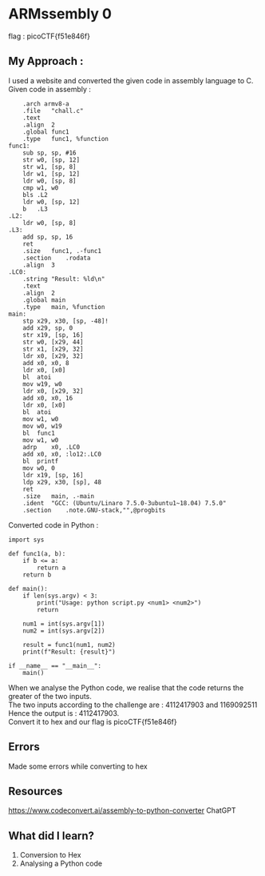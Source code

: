 # ARMssembly 0

flag : picoCTF{f51e846f}

## My Approach :
I used a website and converted the given code in assembly language to C.              
Given code in assembly :
```
	.arch armv8-a
	.file	"chall.c"
	.text
	.align	2
	.global	func1
	.type	func1, %function
func1:
	sub	sp, sp, #16
	str	w0, [sp, 12]
	str	w1, [sp, 8]
	ldr	w1, [sp, 12]
	ldr	w0, [sp, 8]
	cmp	w1, w0
	bls	.L2
	ldr	w0, [sp, 12]
	b	.L3
.L2:
	ldr	w0, [sp, 8]
.L3:
	add	sp, sp, 16
	ret
	.size	func1, .-func1
	.section	.rodata
	.align	3
.LC0:
	.string	"Result: %ld\n"
	.text
	.align	2
	.global	main
	.type	main, %function
main:
	stp	x29, x30, [sp, -48]!
	add	x29, sp, 0
	str	x19, [sp, 16]
	str	w0, [x29, 44]
	str	x1, [x29, 32]
	ldr	x0, [x29, 32]
	add	x0, x0, 8
	ldr	x0, [x0]
	bl	atoi
	mov	w19, w0
	ldr	x0, [x29, 32]
	add	x0, x0, 16
	ldr	x0, [x0]
	bl	atoi
	mov	w1, w0
	mov	w0, w19
	bl	func1
	mov	w1, w0
	adrp	x0, .LC0
	add	x0, x0, :lo12:.LC0
	bl	printf
	mov	w0, 0
	ldr	x19, [sp, 16]
	ldp	x29, x30, [sp], 48
	ret
	.size	main, .-main
	.ident	"GCC: (Ubuntu/Linaro 7.5.0-3ubuntu1~18.04) 7.5.0"
	.section	.note.GNU-stack,"",@progbits
```
Converted code in Python :
```
import sys

def func1(a, b):
    if b <= a:
        return a
    return b

def main():
    if len(sys.argv) < 3:
        print("Usage: python script.py <num1> <num2>")
        return

    num1 = int(sys.argv[1])
    num2 = int(sys.argv[2])
    
    result = func1(num1, num2)
    print(f"Result: {result}")

if __name__ == "__main__":
    main()

```
When we analyse the Python code, we realise that the code returns the greater of the two inputs.                                           
The two inputs according to the challenge are : 4112417903 and 1169092511                                    
Hence the output is : 4112417903.                         
Convert it to hex and our flag is picoCTF{f51e846f}

## Errors 
Made some errors while converting to hex

## Resources 
https://www.codeconvert.ai/assembly-to-python-converter
ChatGPT

## What did I learn?
1. Conversion to Hex
2. Analysing a Python code
